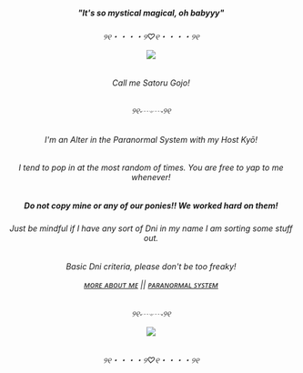 <h5 align="center">"It's so mystical magical, oh babyyy"
<h6 align="center">୨୧・・・・୨♡୧・・・・୨୧

  
<p align="center">
  <img src="https://gifdb.com/images/high/gojo-satoru-jujutsu-kaisen-protagonist-ltw7vb9t7qr2qspz.webp" />
</p>
<h6 align="center">Call me Satoru Gojo!
<h6 align="center">୨୧⋅┈∘┈⋅୨୧
<h6 align="center">I'm an Alter in the Paranormal System with my Host Kyō!
<h6 align="center">I tend to pop in at the most random of times. You are free to yap to me whenever!
<h5 align="center">Do not copy mine or any of our ponies!! We worked hard on them!
<h6 align="center">Just be mindful if I have any sort of Dni in my name I am sorting some stuff out.


<h6 align="center">Basic Dni criteria, please don't be too freaky!
  
[ᴍᴏʀᴇ ᴀʙᴏᴜᴛ ᴍᴇ](https://pluralkit.xyz/m/kayxwu) || [ᴘᴀʀᴀɴᴏʀᴍᴀʟ ꜱʏꜱᴛᴇᴍ](https://pluralkit.xyz/s/azvjwp)
<h6 align="center">୨୧⋅┈∘┈⋅୨୧

<p align="center">
  <img src="https://media1.tenor.com/m/FjdU2XpF4T8AAAAC/ocean-reef.gif" />
</p>
<h6 align="center">୨୧・・・・୨♡୧・・・・୨୧
<!--
**SweetssAddict/SweetssAddict** is a ✨ _special_ ✨ repository because its `README.md` (this file) appears on your GitHub profile.

Here are some ideas to get you started:

- 🔭 I’m currently working on ...
- 🌱 I’m currently learning ...
- 👯 I’m looking to collaborate on ...
- 🤔 I’m looking for help with ...
- 💬 Ask me about ...
- 📫 How to reach me: ...
- 😄 Pronouns: ...
- ⚡ Fun fact: ...
-->
